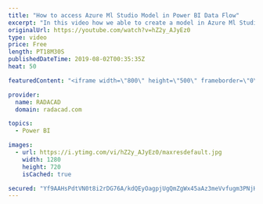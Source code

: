 ```yaml
---
title: "How to access Azure Ml Studio Model in Power BI Data Flow"
excerpt: "In this video how we able to create a model in Azure Ml Studio then. consume it in Power bI Service, data Flow, has been shown.  Link to blog https://radacad.com/ai-in-dataflow-azure-ml-studio-integration-with-power-bi-services-part-3 Lin to Azure ML book https://radacad.com/book-azure-machine-learning-studio-an-unleashed-guide"
originalUrl: https://youtube.com/watch?v=hZ2y_AJyEz0
type: video
price: Free
length: PT18M30S
publishedDateTime: 2019-08-02T00:35:35Z
heat: 50

featuredContent: "<iframe width=\"800\" height=\"500\" frameborder=\"0\" src=\"https://www.youtube.com/embed/hZ2y_AJyEz0\" allow=\"accelerometer; autoplay; encrypted-media; gyroscope; picture-in-picture\" allowfullscreen></iframe>"

provider:
  name: RADACAD
  domain: radacad.com

topics:
  - Power BI

images:
  - url: https://i.ytimg.com/vi/hZ2y_AJyEz0/maxresdefault.jpg
    width: 1280
    height: 720
    isCached: true

secured: "Yf9AAHsPdtVN0t8i2rDG76A/kdQEyOagpjUgQmZgWx45aAz3meVvfugm3PNjHv6uBh6Bl+lfPNUNNEM9+0KdFotZm15NBf1LokHRJNEsFdc/Bvj1XnXN7T1NpFDdE03XIJWl/9UP2vjBYMXh8glXVniwTVlmLIY1gKHzkmvZcSSIbn161+xXOe57RAccChsmldLUlgLKE4UiMsrj9Zd45KAVK4egH/mjKp8ZfVlHmFXuqiP3zdv5S44JQQgfOyUeCweRIkiT5c38iK1ZUO8lp5LlMgjucam8ef1bikAlAZ6zPaI8RosLSs0ZFlpGiV5/0kxkKox8hD+A4yLE8IeCFtRueFZC8I1AesegideSh1D6a+bgKgjzHVhED4R5ncaRHq4+Fo+eIStJgCFH5PSrkSpTlNxTh0NtWDZX8DTdcMQ=;HiJ/66uLu73IoUhdhFpjeg=="
---
```


